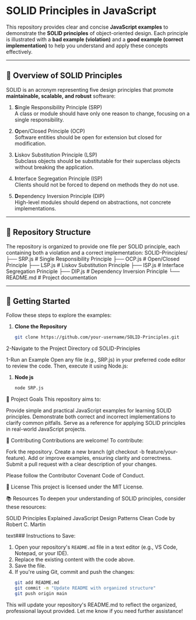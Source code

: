 # SOLID Principles in JavaScript

This repository provides clear and concise **JavaScript examples** to demonstrate the **SOLID principles** of object-oriented design. Each principle is illustrated with a **bad example (violation)** and a **good example (correct implementation)** to help you understand and apply these concepts effectively.

---

## 📌 Overview of SOLID Principles

SOLID is an acronym representing five design principles that promote **maintainable, scalable, and robust** software:

1. **S**ingle Responsibility Principle (SRP)  
   A class or module should have only one reason to change, focusing on a single responsibility.

2. **O**pen/Closed Principle (OCP)  
   Software entities should be open for extension but closed for modification.

3. **L**iskov Substitution Principle (LSP)  
   Subclass objects should be substitutable for their superclass objects without breaking the application.

4. **I**nterface Segregation Principle (ISP)  
   Clients should not be forced to depend on methods they do not use.

5. **D**ependency Inversion Principle (DIP)  
   High-level modules should depend on abstractions, not concrete implementations.

---

## 📂 Repository Structure

The repository is organized to provide one file per SOLID principle, each containing both a violation and a correct implementation:
SOLID-Principles/
├── SRP.js  # Single Responsibility Principle
├── OCP.js  # Open/Closed Principle
├── LSP.js  # Liskov Substitution Principle
├── ISP.js  # Interface Segregation Principle
├── DIP.js  # Dependency Inversion Principle
└── README.md  # Project documentation



---

## 🚀 Getting Started

Follow these steps to explore the examples:

1. **Clone the Repository**  
   ```bash
   git clone https://github.com/your-username/SOLID-Principles.git


2-Navigate to the Project Directory
cd SOLID-Principles

1-Run an Example
Open any file (e.g., SRP.js) in your preferred code editor to review the code. Then, execute it using Node.js: 
1. **Node js**  
   ```bash
   node SRP.js

🎯 Project Goals
This repository aims to:

Provide simple and practical JavaScript examples for learning SOLID principles.
Demonstrate both correct and incorrect implementations to clarify common pitfalls.
Serve as a reference for applying SOLID principles in real-world JavaScript projects.


🤝 Contributing
Contributions are welcome! To contribute:

Fork the repository.
Create a new branch (git checkout -b feature/your-feature).
Add or improve examples, ensuring clarity and correctness.
Submit a pull request with a clear description of your changes.

Please follow the Contributor Covenant Code of Conduct.

📜 License
This project is licensed under the MIT License.

📚 Resources
To deepen your understanding of SOLID principles, consider these resources:

SOLID Principles Explained
JavaScript Design Patterns
Clean Code by Robert C. Martin

text### Instructions to Save:
1. Open your repository's `README.md` file in a text editor (e.g., VS Code, Notepad, or your IDE).
2. Replace the existing content with the code above.
3. Save the file.
4. If you're using Git, commit and push the changes:
   ```bash
   git add README.md
   git commit -m "Update README with organized structure"
   git push origin main
This will update your repository's README.md to reflect the organized, professional layout provided. Let me know if you need further assistance!
   
